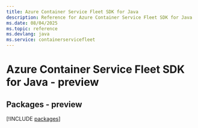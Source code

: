 ```yaml
---
title: Azure Container Service Fleet SDK for Java
description: Reference for Azure Container Service Fleet SDK for Java
ms.date: 08/04/2025
ms.topic: reference
ms.devlang: java
ms.service: containerservicefleet
---
```

# Azure Container Service Fleet SDK for Java - preview
## Packages - preview
[!INCLUDE [packages](container-service-fleet-index.md)]